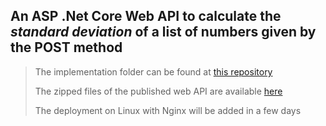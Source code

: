 ## An ASP .Net Core Web API to calculate the *standard deviation* of a list of numbers given by the POST method

> The implementation folder can be found at [this repository](https://github.com/sepehrliasi/StdDevAPI/tree/master/source/repos/StandardDeviationAPI/StandardDeviationAPI)
> 
> The zipped files of the published web API are available [here](https://github.com/sepehrliasi/StdDevAPI/tree/master/source/repos/StandardDeviationWebAPI/StandardDeviationWebAPI)
>
> The deployment on Linux with Nginx will be added in a few days 
